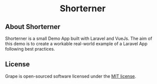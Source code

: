 <h1 align="center">Shorterner</h1>

## About Shorterner

Shorterner is a small Demo App built with Laravel and VueJs. The aim of this demo is to create a workable real-world example of a Laravel App following best practices.

## License

Grape is open-sourced software licensed under the [MIT license](http://opensource.org/licenses/MIT).
